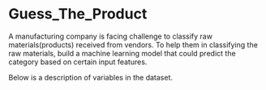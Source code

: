 # Guess_The_Product

A manufacturing company is facing challenge to classify raw materials(products) received from vendors. To help them in classifying the raw materials, build a machine learning model that could predict the category based on certain input features. 


Below is a description of variables in the dataset.

